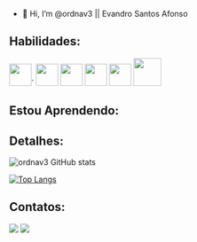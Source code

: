 - 👋 Hi, I’m @ordnav3 || Evandro Santos Afonso

## Habilidades:
<img src="https://cdn.jsdelivr.net/gh/devicons/devicon@latest/icons/git/git-original.svg" width="40" height="40" />´
<img src="https://cdn.jsdelivr.net/gh/devicons/devicon@latest/icons/html5/html5-original.svg" width="40" height="40" />
<img src="https://cdn.jsdelivr.net/gh/devicons/devicon@latest/icons/css3/css3-original.svg" width="40" height="40" />
<img src="https://cdn.jsdelivr.net/gh/devicons/devicon@latest/icons/javascript/javascript-original.svg" width="40" height="40" />
<img src="https://cdn.jsdelivr.net/gh/devicons/devicon@latest/icons/typescript/typescript-original.svg" width="40" height="40"/>
<img src="https://cdn.jsdelivr.net/gh/devicons/devicon@latest/icons/java/java-original-wordmark.svg" width="50" height="50" />

## Estou Aprendendo:


## Detalhes:
![ordnav3 GitHub stats](https://github-readme-stats.vercel.app/api?username=ordnav3&show_icons=true&theme=radical)

[![Top Langs](https://github-readme-stats.vercel.app/api/top-langs/?username=ordnav3&theme=radical&layout=donut)](https://github.com/anuraghazra/github-readme-stats)


## Contatos:
<div>
<a href = "mailto:evandrosantosafonso@live.com"><img loading="lazy" src="https://img.shields.io/badge/Microsoft_Outlook-0078D4?style=for-the-badge&logo=microsoft-outlook&logoColor=white" target="_blank"></a>
<a href="[[https://www.linkedin.com/in/evandrosantosafonso@live.com](https://www.linkedin.com/in/evandro-santos-afonso-7ba383104/overlay/about-this-profile/)](https://www.linkedin.com/in/evandro-santos-afonso-7ba383104/)" target="_blank"><img loading="lazy" src="https://img.shields.io/badge/-LinkedIn-%230077B5?style=for-the-badge&logo=linkedin&logoColor=white" target="_blank"></a>   
</div>

